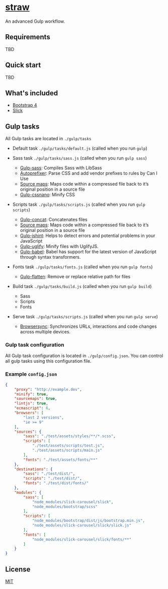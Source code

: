 # [straw](https://github.com/1forh/straw)
An advanced Gulp workflow.

## Requirements
TBD

## Quick start
TBD

## What's included
- [Bootstrap 4](https://github.com/twbs/bootstrap)
- [Slick](https://github.com/kenwheeler/slick)

## Gulp tasks
All Gulp tasks are located in `./gulp/tasks`

- Default task `./gulp/tasks/default.js` (called when you run `gulp`)

- Sass task `./gulp/tasks/sass.js` (called when you run `gulp sass`)
	- [Gulp-sass](https://www.npmjs.com/package/gulp-sass): Compiles Sass with LibSass
	- [Autoprefixer](https://www.npmjs.com/package/gulp-autoprefixer): Parse CSS and add vendor prefixes to rules by Can I Use
	- [Source maps](https://www.npmjs.com/package/gulp-sourcemaps): Maps code within a compressed file back to it’s original position in a source file
	- [Gulp-cssnano](https://www.npmjs.com/package/gulp-cssnano): Minify CSS

- Scripts task `./gulp/tasks/scripts.js` (called when you run `gulp scripts`)
	- [Gulp-concat](https://www.npmjs.com/package/gulp-concat): Concatenates files
	- [Source maps](https://www.npmjs.com/package/gulp-sourcemaps): Maps code within a compressed file back to it’s original position in a source file
	- [Gulp-jshint](https://www.npmjs.com/package/gulp-jshint): Helps to detect errors and potential problems in your JavaScript
	- [Gulp-uglify](https://www.npmjs.com/package/gulp-uglify): Minify files with UglifyJS.
	- [Gulp-babel](https://www.npmjs.com/package/gulp-babel): Babel has support for the latest version of JavaScript through syntax transformers.

- Fonts task `./gulp/tasks/fonts.js` (called when you run `gulp fonts`)
	- [Gulp-flatten](https://www.npmjs.com/package/gulp-flatten): Remove or replace relative path for files

- Build task `./gulp/tasks/build.js` (called when you run `gulp build`)
	- Sass
	- Scripts
	- Fonts

- Serve task `./gulp/tasks/scripts.js` (called when you run `gulp serve`)
	- [Browsersync](https://www.browsersync.io/docs/gulp): Synchronizes URLs, interactions and code changes across multiple devices.

### Gulp task configuration
All Gulp task configuration is located in `./gulp/config.json`. You can control all gulp tasks using this configuration file.

### Example `config.json`
```json
{
	"proxy": "http://example.dev",
	"minify": true,
	"sourcemaps": true,
	"lintjs": true,
	"ecmascript": 6,
	"browsers": [
		"last 2 versions",
		"ie >= 9"
	],
	"sources": {
		"sass": "./test/assets/styles/**/*.scss",
		"scripts": [
			"./test/assets/scripts/test.js",
			"./test/assets/scripts/main.js"
		],
		"fonts": "./test/assets/fonts/**"
	},
	"destinations": {
		"sass": "./test/dist/",
		"scripts": "./test/dist/",
		"fonts": "./test/dist/fonts/"
	},
	"modules": {
		"sass": [
			"node_modules/slick-carousel/slick",
			"node_modules/bootstrap/scss"
		],
		"scripts": [
			"node_modules/bootstrap/dist/js/bootstrap.min.js",
			"node_modules/slick-carousel/slick/slick.js"
		],
		"fonts": [
			"node_modules/slick-carousel/slick/fonts/**"
		]
	}
}
```

## License
[MIT](https://github.com/1forh/straw/blob/master/LICENSE)
